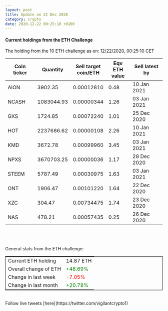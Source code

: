 ```yaml
---
layout: post
title: Update on 22 Dec 2020
category: crypto
date: 2020-12-22 00:25:10 +0100
---
```

<!-- Global site tag (gtag.js) - Google Analytics -->
<script async src="https://www.googletagmanager.com/gtag/js?id=UA-103831149-5"></script>
<script>
  window.dataLayer = window.dataLayer || [];
  function gtag(){dataLayer.push(arguments);}
  gtag('js', new Date());

  gtag('config', 'UA-103831149-5');
</script>


#### Current holdings from the ETH Challenge

The holding from the 10 ETH challenge as on: 12/22/2020, 00:25:10 CET

|Coin ticker|Quantity|Sell target<br>coin/ETH|Eqv ETH<br>value|Sell latest by|
|-----------|--------|-----------|-----------|--------------|
AION|3902.35|  0.00012810|0.48|10 Jan 2021|
NCASH|1083044.93|  0.00000344|1.26|03 Jan 2021|
GXS|1724.85|  0.00072240|1.01|25 Dec 2020|
HOT|2237686.62|  0.00000108|2.26|10 Jan 2021|
KMD|3672.78|  0.00099960|3.45|03 Jan 2021|
NPXS|3670703.25|  0.00000036|1.17|28 Dec 2020|
STEEM|5787.49|  0.00030975|1.63|03 Jan 2021|
ONT|1906.47|  0.00101220|1.64|22 Dec 2020|
XZC|304.47|  0.00734475|1.74|23 Dec 2020|
NAS|478.21|  0.00057435|0.25|26 Dec 2020|

<br>
<br>
<br>
General stats from the ETH challenge:

<table style="border:1px solid black;margin-left:auto;margin-right:auto;">
	<tbody>
	<tr>
		<td>Current ETH holding</td>
		<td>     14.87 ETH</td>
	</tr>
	<tr>
		<td>Overall change of ETH</td>
		<td><font color="green">+48.69%</font></td>
	</tr>
	<tr>
		<td>Change in last week</td>
		<td><font color="red">-7.05%</font></td>
	</tr>
	<tr>
		<td>Change in last month</td>
		<td><font color="green">+20.78%</font></td>
	</tr>
	</tbody>
</table>

<br>
Follow live tweets [here](https://twitter.com/vigilantcrypto1)
<br>
<br>